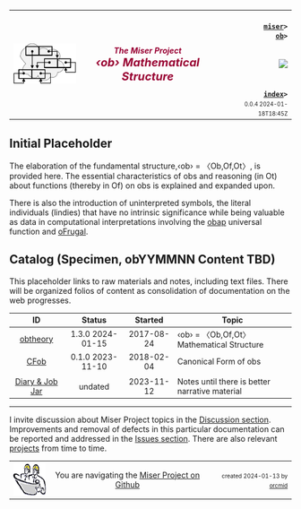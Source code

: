 <!-- index.md 0.0.4                UTF-8                         2024-01-18
     ----1----|----2----|----3----|----4----|----5----|----6----|----7----|--*
     source <https://github.com/orcmid/miser/blob/master/docs/ob/index.md>
     publication <https://orcmid.github.io/miser/ob/>
     -->
<table border="0" width="100%">
  <tr>
    <td width="25%" align="left" height="6">
       <a href="../" title="The Miser Project on GitHub">
       <img src="../images/misertheory-logo.png" /></a>
    </td>
       <td width="48%" height="6"><p align="center"><font color="#990033"><strong>
	<i>The Miser Project</i><br />
    <i><big><big>‹ob› Mathematical Structure</big></big></i></strong></font></p>
    </td>
    <td width="27%" height="6" valign="middle" align="right">
      <b><code>
	  <a href="../" target="_top">miser</a>&gt;
      <a href="./" target="_top">ob</a>&gt;
      </code></b>
      <br /><br />
      <a href="https://clustrmaps.com/site/1bw9w" title="Visit tracker">
            <img src="//www.clustrmaps.com/map_v2.png?d=3-2eQV4fOuelVHp_YtztZ0hl9Uj4ei9zLKw_nRgCgyM&cl=ffffff" />
      </a>
      <br /><br />
      <b><code>
         <a href="index.html" target="_top">index</a>&gt;</code></b>
      <br />
      <small><small>
        0.0.4 2024-01-18T18:45Z<!-- MAINTAIN THIS MANUALLY -->
      </small></small>
      </td>
  </tr>
</table>

## Initial Placeholder

The elaboration of the fundamental structure,‹ob› = 〈Ob,Of,Ot〉, is
provided here.  The essential characteristics of obs and reasoning (in Ot)
about functions (thereby in Of) on obs is explained and expanded upon.

There is also the introduction of uninterpreted symbols, the literal
individuals (lindies) that have no intrinsic significance while being
valuable as data in computational interpretations involving the
[obap](../obap) universal function and [oFrugal](../oFrugal).

## Catalog (Specimen, obYYMMNN Content TBD)

This placeholder links to raw materials and notes, including text files.
There will be organized folios of content as consolidation of documentation
on the web progresses.

| **ID** | **Status** | **Started** | **Topic** |
|   :-:   |   :-:   |  :-:   |  ---  |
| [obtheory](obtheory.txt)| 1.3.0 2024-01-15 | 2017-08-24 | ‹ob› = 〈Ob,Of,Ot〉Mathematical Structure |
| [CFob](CFob.txt)        | 0.1.0 2023-11-10 | 2018-02-04 | Canonical Form of obs |
|                         |                  |            |              |
| [Diary & Job Jar](c000000.htm)  | undated  | 2023-11-12 | Notes until there is better narrative material |

----

I invite discussion about Miser Project topics in the
[Discussion section](https://github.com/orcmid/miser/discussions).
Improvements and removal of defects in this particular documentation can be
reported and addressed in the
[Issues section](https://github.com/orcmid/miser/issues).  There are also
relevant [projects](https://github.com/orcmid/miser/projects?type=classic)
from time to time.

<table border="0" cellspacing="3" width="100%">
  <tr>
    <td width="14%">
	<a href="index.htm" target="_top">
       <img border="0" src="../images/hardhat-thumb.gif" alt="Hard Hat Area"
            align="left" width="80" height="57">
       </a>
    </td>
    <td width="54%" valign="middle" align="center">
      You are navigating the <a href="../">Miser Project on Github</a></td>
    <td width="30%">
      <p align="right"><font size="-2">created 2024-01-13 by
         <a target="_top" href="../../orcmid">orcmid</a> </font></p>
    </td>
  </tr>
</table>
<!--
  0.0.4  2024-01-18T18:45Z Touch-ups, move sketch.txt to oFrugal
  0.0.3  2024-01-15T19:55Z 1.3.0 obtheory
  0.0.2  2024-01-14T22:12Z Make stable for now
  0.0.1  2024-01-13T19:22Z Touch-ups for obtheory
  0.0.0  2024-01-13T17:33Z Placeholder from 0.2.2 index.md Miser as boilerplate


               *** end of miser/docs/cs/index.md ***                     -->
